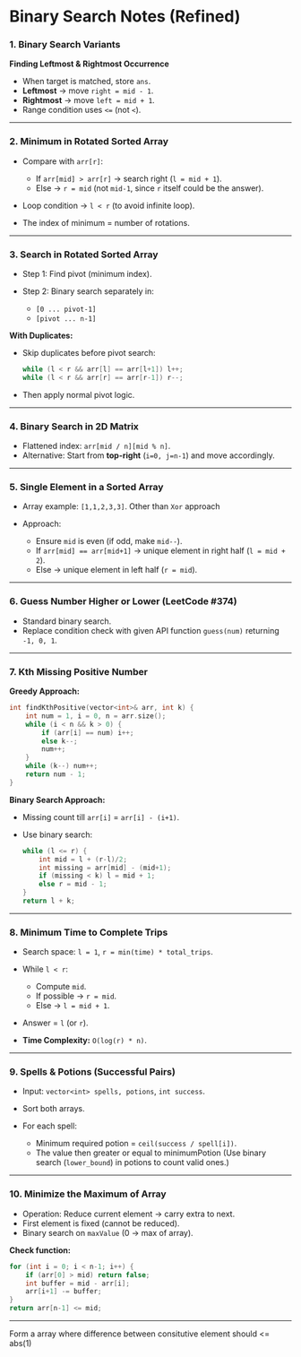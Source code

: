 # Binary Search Notes (Refined)

### 1. Binary Search Variants

**Finding Leftmost & Rightmost Occurrence**

* When target is matched, store `ans`.
* **Leftmost** → move `right = mid - 1`.
* **Rightmost** → move `left = mid + 1`.
* Range condition uses `<=` (not `<`).

---

### 2. Minimum in Rotated Sorted Array

* Compare with `arr[r]`:

  * If `arr[mid] > arr[r]` → search right (`l = mid + 1`).
  * Else → `r = mid` (not `mid-1`, since `r` itself could be the answer).
* Loop condition → `l < r` (to avoid infinite loop).
* The index of minimum = number of rotations.

---

### 3. Search in Rotated Sorted Array

* Step 1: Find pivot (minimum index).
* Step 2: Binary search separately in:

  * `[0 ... pivot-1]`
  * `[pivot ... n-1]`

**With Duplicates:**

* Skip duplicates before pivot search:

  ```cpp
  while (l < r && arr[l] == arr[l+1]) l++;
  while (l < r && arr[r] == arr[r-1]) r--;
  ```
* Then apply normal pivot logic.

---

### 4. Binary Search in 2D Matrix

* Flattened index: `arr[mid / n][mid % n]`.
* Alternative: Start from **top-right** (`i=0, j=n-1`) and move accordingly.

---

### 5. Single Element in a Sorted Array

* Array example: `[1,1,2,3,3]`.
    Other than `Xor` approach
* Approach:

  * Ensure `mid` is even (if odd, make `mid--`).
  * If `arr[mid] == arr[mid+1]` → unique element in right half (`l = mid + 2`).
  * Else → unique element in left half (`r = mid`).

---

### 6. Guess Number Higher or Lower (LeetCode #374)

* Standard binary search.
* Replace condition check with given API function `guess(num)` returning `-1, 0, 1`.

---

### 7. Kth Missing Positive Number

**Greedy Approach:**

```cpp
int findKthPositive(vector<int>& arr, int k) {
    int num = 1, i = 0, n = arr.size();
    while (i < n && k > 0) {
        if (arr[i] == num) i++;
        else k--;
        num++;
    }
    while (k--) num++;
    return num - 1;
}
```

**Binary Search Approach:**

* Missing count till `arr[i]` = `arr[i] - (i+1)`.
* Use binary search:

  ```cpp
  while (l <= r) {
      int mid = l + (r-l)/2;
      int missing = arr[mid] - (mid+1);
      if (missing < k) l = mid + 1;
      else r = mid - 1;
  }
  return l + k;
  ```

---

### 8. Minimum Time to Complete Trips

* Search space: `l = 1`, `r = min(time) * total_trips`.
* While `l < r`:

  * Compute `mid`.
  * If possible → `r = mid`.
  * Else → `l = mid + 1`.
* Answer = `l` (or `r`).
* **Time Complexity:** `O(log(r) * n)`.

---

### 9. Spells & Potions (Successful Pairs)

* Input: `vector<int> spells, potions`, `int success`.
* Sort both arrays.
* For each spell:

  * Minimum required potion = `ceil(success / spell[i])`.
  * The value then greater or equal to minimumPotion (Use binary search (`lower_bound`) in potions to count valid ones.)

---

### 10. Minimize the Maximum of Array

* Operation: Reduce current element → carry extra to next.
* First element is fixed (cannot be reduced).
* Binary search on `maxValue` (0 → max of array).

**Check function:**

```cpp
for (int i = 0; i < n-1; i++) {
    if (arr[0] > mid) return false;
    int buffer = mid - arr[i];
    arr[i+1] -= buffer;
}
return arr[n-1] <= mid;
```

---


Form a array
    where difference between consitutive element should  <= abs(1)

    